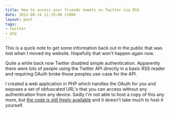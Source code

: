 ```yaml
---
title: How to access your friends tweets on Twitter via RSS
date: 2012-08-14 11:19:00 +1000
layout: post
tags:
- twitter
- php
---
```


This is a quick note to get some information back out in the public that 
was lost when I moved my website. Hopefully that won't happen again now.

Quite a while back now Twitter disabled simple authentication. Apparently 
there were lots of people using the Twitter API directly in a basic RSS 
reader and requiring OAuth broke those peoples use-case for the API.

I created a web application in PHP which handles the OAuth for you and
exposes a set of obfuscated URL's that you can access without any 
authentication from any device. Sadly I'm not able to host a copy of this
any more, but [the code is still freely available][twitterrss-code] and it 
doesn't take much to host it yourself.

[twitterrss-code]: https://bitbucket.org/mscharley/twitter-rss
